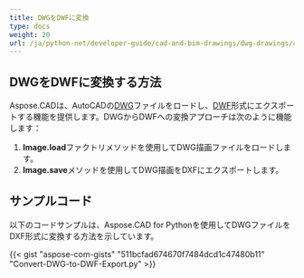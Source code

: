 ```yaml
---
title: DWGをDWFに変換
type: docs
weight: 20
url: /ja/python-net/developer-guide/cad-and-bim-drawings/dwg-drawings/convert-dwg-to-dwf/
---
```


## **DWGをDWFに変換する方法**

Aspose.CADは、AutoCADの[DWG](https://docs.fileformat.com/cad/dwg/)ファイルをロードし、[DWF](https://docs.fileformat.com/cad/dwf/)形式にエクスポートする機能を提供します。DWGからDWFへの変換アプローチは次のように機能します：

1. **Image.load**ファクトリメソッドを使用してDWG描画ファイルをロードします。
1. **Image.save**メソッドを使用してDWG描画をDXFにエクスポートします。

## サンプルコード

以下のコードサンプルは、Aspose.CAD for Pythonを使用してDWGファイルをDXF形式に変換する方法を示しています。

{{< gist "aspose-com-gists" "511bcfad674670f7484dcd1c47480b11" "Convert-DWG-to-DWF-Export.py" >}}
